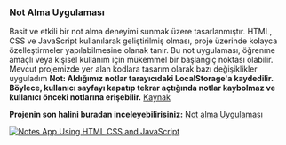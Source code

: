 ### Not Alma Uygulaması

Basit ve etkili bir not alma deneyimi sunmak üzere tasarlanmıştır. HTML, CSS ve JavaScript kullanılarak geliştirilmiş olması, proje üzerinde kolayca özelleştirmeler yapılabilmesine olanak tanır. Bu not uygulaması, öğrenme amaçlı veya kişisel kullanım için mükemmel bir başlangıç noktası olabilir. 
Mevcut projemizde yer alan kodlara tasarım olarak bazı değişiklikler uyguladım 
 **Not: Aldığımız notlar  tarayıcıdaki LocalStorage'a kaydedilir. Böylece, kullanıcı sayfayı kapatıp tekrar açtığında notlar kaybolmaz ve kullanıcı önceki notlarına erişebilir.**  [Kaynak](https://www.youtube.com/watch?v=n3U4jFbp05M&list=PLjwm_8O3suyOgDS_Z8AWbbq3zpCmR-WE9&index=5)

**Projenin son halini buradan inceleyebilirisiniz:** [Not alma Uygulaması](https://noteappjs1.netlify.app/)


[![Notes App Using HTML CSS and JavaScript](https://img.youtube.com/vi/n3U4jFbp05M/0.jpg)](https://youtu.be/n3U4jFbp05M?si=dkSQ5rzClQHv5_zW)